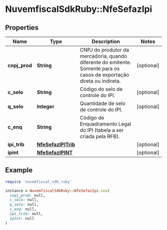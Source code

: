 # NuvemfiscalSdkRuby::NfeSefazIpi

## Properties

| Name | Type | Description | Notes |
| ---- | ---- | ----------- | ----- |
| **cnpj_prod** | **String** | CNPJ do produtor da mercadoria, quando diferente do emitente. Somente para os casos de exportação direta ou indireta. | [optional] |
| **c_selo** | **String** | Código do selo de controle do IPI. | [optional] |
| **q_selo** | **Integer** | Quantidade de selo de controle do IPI. | [optional] |
| **c_enq** | **String** | Código de Enquadramento Legal do IPI (tabela a ser criada pela RFB). |  |
| **ipi_trib** | [**NfeSefazIPITrib**](NfeSefazIPITrib.md) |  | [optional] |
| **ipint** | [**NfeSefazIPINT**](NfeSefazIPINT.md) |  | [optional] |

## Example

```ruby
require 'nuvemfiscal_sdk_ruby'

instance = NuvemfiscalSdkRuby::NfeSefazIpi.new(
  cnpj_prod: null,
  c_selo: null,
  q_selo: null,
  c_enq: null,
  ipi_trib: null,
  ipint: null
)
```

